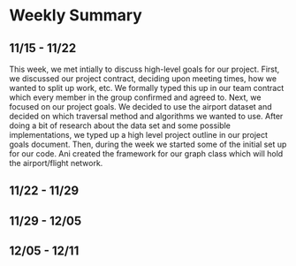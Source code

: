 Weekly Summary
==============

11/15 - 11/22
-------------
This week, we met intially to discuss high-level goals for our project. First, we discussed our project contract, deciding upon meeting times, how we wanted to split up work, etc. We formally typed this up in our team contract which every member in the group confirmed and agreed to. Next, we focused on our project goals. We decided to use the airport dataset and decided on which traversal method and algorithms we wanted to use. After doing a bit of research about the data set and some possible implementations, we typed up a high level project outline in our project goals document. Then, during the week we started some of the initial set up for our code. Ani created the framework for our graph class which will hold the airport/flight network. 


11/22 - 11/29
-------------


11/29 - 12/05
-------------


12/05 - 12/11
-------------
